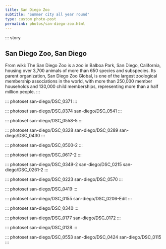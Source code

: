 ```yaml
---
title: San Diego Zoo
subtitle: "Summer city all year round"
type: custom photo-post
permalink: photos/san-diego-zoo.html
---
```


::: story

## San Diego Zoo, San Diego

From wiki: The San Diego Zoo is a zoo in Balboa Park, San Diego, California, housing over 3,700 animals of more than 650 species and subspecies. Its parent organization, San Diego Zoo Global, is one of the largest zoological membership associations in the world, with more than 250,000 member households and 130,000 child memberships, representing more than a half million people.
:::

::: photoset san-diego/DSC_0371
:::

::: photoset san-diego/DSC_0374 san-diego/DSC_0541
:::

::: photoset san-diego/DSC_0558-5
:::

::: photoset san-diego/DSC_0328 san-diego/DSC_0289 san-diego/DSC_0430
:::

::: photoset san-diego/DSC_0500-2
:::

::: photoset san-diego/DSC_0617-2
:::

::: photoset san-diego/DSC_0349-2 san-diego/DSC_0215 san-diego/DSC_0261-2
:::

::: photoset san-diego/DSC_0223 san-diego/DSC_0570
:::

::: photoset san-diego/DSC_0419
:::

::: photoset san-diego/DSC_0155 san-diego/DSC_0206-Edit
:::

::: photoset san-diego/DSC_0340
:::

::: photoset san-diego/DSC_0177 san-diego/DSC_0172
:::

::: photoset san-diego/DSC_0128
:::

::: photoset san-diego/DSC_0553 san-diego/DSC_0424 san-diego/DSC_0115
:::
